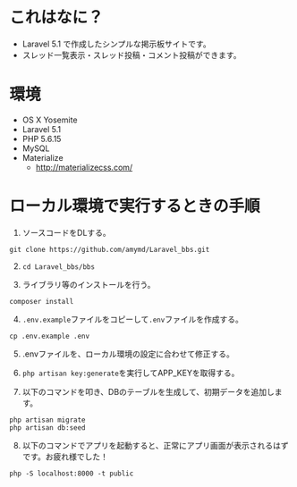 # これはなに？

* Laravel 5.1 で作成したシンプルな掲示板サイトです。
* スレッド一覧表示・スレッド投稿・コメント投稿ができます。

# 環境

* OS X Yosemite
* Laravel 5.1
* PHP 5.6.15
* MySQL
* Materialize
    * http://materializecss.com/

# ローカル環境で実行するときの手順

1. ソースコードをDLする。
```
git clone https://github.com/amymd/Laravel_bbs.git
```

2. `cd Laravel_bbs/bbs`

3. ライブラリ等のインストールを行う。
```
composer install
```

4. `.env.example`ファイルをコピーして`.env`ファイルを作成する。
```
cp .env.example .env
```

5. .envファイルを、ローカル環境の設定に合わせて修正する。

6. `php artisan key:generate`を実行してAPP_KEYを取得する。

7. 以下のコマンドを叩き、DBのテーブルを生成して、初期データを追加します。
```
php artisan migrate
php artisan db:seed
```

8. 以下のコマンドでアプリを起動すると、正常にアプリ画面が表示されるはずです。お疲れ様でした！
```
php -S localhost:8000 -t public
```
